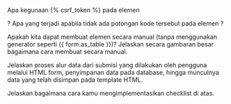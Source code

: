 Apa kegunaan {% csrf_token %} pada elemen <form>? Apa yang terjadi apabila tidak ada potongan kode tersebut pada elemen <form>?


Apakah kita dapat membuat elemen <form> secara manual (tanpa menggunakan generator seperti {{ form.as_table }})? Jelaskan secara gambaran besar bagaimana cara membuat <form> secara manual.


Jelaskan proses alur data dari submisi yang dilakukan oleh pengguna melalui HTML form, penyimpanan data pada database, hingga munculnya data yang telah disimpan pada template HTML.


Jelaskan bagaimana cara kamu mengimplementasikan checklist di atas.

